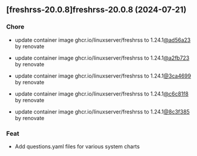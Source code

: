

## [freshrss-20.0.8]freshrss-20.0.8 (2024-07-21)

### Chore



- update container image ghcr.io/linuxserver/freshrss to 1.24.1[@ad56a23](https://github.com/ad56a23) by renovate

- update container image ghcr.io/linuxserver/freshrss to 1.24.1[@a2fb723](https://github.com/a2fb723) by renovate

- update container image ghcr.io/linuxserver/freshrss to 1.24.1[@3ca4699](https://github.com/3ca4699) by renovate

- update container image ghcr.io/linuxserver/freshrss to 1.24.1[@c6c81f8](https://github.com/c6c81f8) by renovate

- update container image ghcr.io/linuxserver/freshrss to 1.24.1[@8c3f385](https://github.com/8c3f385) by renovate

### Feat



- Add questions.yaml files for various system charts
